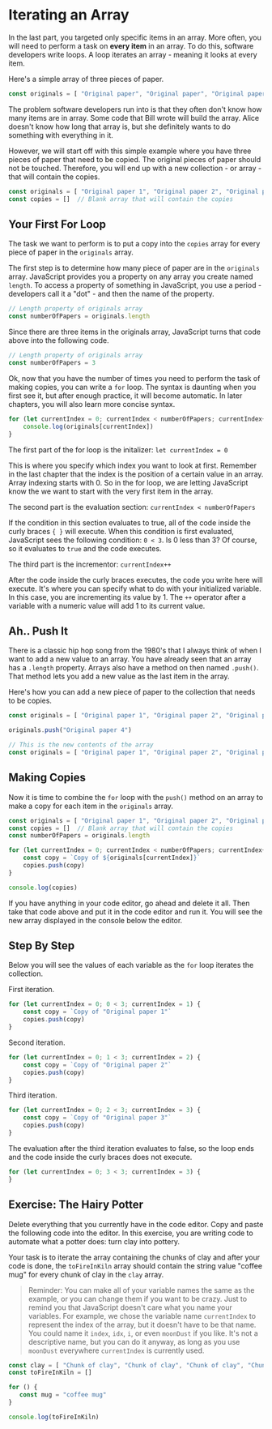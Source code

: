 # Iterating an Array

In the last part, you targeted only specific items in an array. More often, you will need to perform a task on **every item** in an array. To do this, software developers write loops. A loop iterates an array - meaning it looks at every item.

Here's a simple array of three pieces of paper.

```js
const originals = [ "Original paper", "Original paper", "Original paper"]
```

The problem software developers run into is that they often don't know how many items are in array. Some code that Bill wrote will build the array. Alice doesn't know how long that array is, but she definitely wants to do something with everything in it.

However, we will start off with this simple example where you have three pieces of paper that need to be copied. The original pieces of paper should not be touched. Therefore, you will end up with a new collection - or array - that will contain the copies.

```js
const originals = [ "Original paper 1", "Original paper 2", "Original paper 3"]
const copies = []  // Blank array that will contain the copies
```

## Your First For Loop

The task we want to perform is to put a copy into the `copies` array for every piece of paper in the `originals` array.

The first step is to determine how many piece of paper are in the `originals` array. JavaScript provides you a property on any array you create named `length`. To access a property of something in JavaScript, you use a period - developers call it a "dot" - and then the name of the property.

```js
// Length property of originals array
const numberOfPapers = originals.length
```

Since there are three items in the originals array, JavaScript turns that code above into the following code.

```js
// Length property of originals array
const numberOfPapers = 3
```

Ok, now that you have the number of times you need to perform the task of making copies, you can write a `for` loop. The syntax is daunting when you first see it, but after enough practice, it will become automatic. In later chapters, you will also learn more concise syntax.

```js
for (let currentIndex = 0; currentIndex < numberOfPapers; currentIndex++) {
	console.log(originals[currentIndex])
}
```

The first part of the for loop is the initalizer: `let currentIndex = 0`

This is where you specify which index you want to look at first. Remember in the last chapter that the index is the position of a certain value in an array. Array indexing starts with 0. So in the for loop, we are letting JavaScript know the we want to start with the very first item in the array.

The second part is the evaluation section: `currentIndex < numberOfPapers`

If the condition in this section evaluates to true, all of the code inside the curly braces `{ }` will execute. When this condition is first evaluated, JavaScript sees the following condition: `0 < 3`. Is 0 less than 3? Of course, so it evaluates to `true` and the code executes.

The third part is the incrementor: `currentIndex++`

After the code inside the curly braces executes, the code you write here will execute. It's where you can specify what to do with your initialized variable. In this case, you are incrementing its value by 1.  The `++` operator after a variable with a numeric value will add 1 to its current value.

## Ah.. Push It

There is a classic hip hop song from the 1980's that I always think of when I want to add a new value to an array. You have already seen that an array has a `.length` property. Arrays also have a method on then named `.push()`. That method lets you add a new value as the last item in the array.

Here's how you can add a new piece of paper to the collection that needs to be copies.

```js
const originals = [ "Original paper 1", "Original paper 2", "Original paper 3" ]

originals.push("Original paper 4")

// This is the new contents of the array
const originals = [ "Original paper 1", "Original paper 2", "Original paper 3", "Original paper 4"]
```

## Making Copies

Now it is time to combine the `for` loop with the `push()` method on an array to make a copy for each item in the `originals` array.

```js
const originals = [ "Original paper 1", "Original paper 2", "Original paper 3" ]
const copies = []  // Blank array that will contain the copies
const numberOfPapers = originals.length

for (let currentIndex = 0; currentIndex < numberOfPapers; currentIndex++) {
	const copy = `Copy of ${originals[currentIndex]}`
	copies.push(copy)
}

console.log(copies)
```

If you have anything in your code editor, go ahead and delete it all. Then take that code above and put it in the code editor and run it. You will see the new array displayed in the console below the editor.

## Step By Step

Below you will see the values of each variable as the `for` loop iterates the collection.

First iteration.

```js
for (let currentIndex = 0; 0 < 3; currentIndex = 1) {
	const copy = `Copy of "Original paper 1"`
	copies.push(copy)
}
```

Second iteration.

```js
for (let currentIndex = 0; 1 < 3; currentIndex = 2) {
	const copy = `Copy of "Original paper 2"`
	copies.push(copy)
}
```

Third iteration.

```js
for (let currentIndex = 0; 2 < 3; currentIndex = 3) {
	const copy = `Copy of "Original paper 3"`
	copies.push(copy)
}
```

The evaluation after the third iteration evaluates to false, so the loop ends and the code inside the curly braces does not execute.

```js
for (let currentIndex = 0; 3 < 3; currentIndex = 3) {
}
```

## Exercise: The Hairy Potter

Delete everything that you currently have in the code editor. Copy and paste the following code into the editor. In this exercise, you are writing code to automate what a potter does: turn clay into pottery.

Your task is to iterate the array containing the chunks of clay and after your code is done, the `toFireInKiln` array should contain the string value "coffee mug" for every chunk of clay in the `clay` array.

> Reminder: You can make all of your variable names the same as the example, or you can change them if you want to be crazy. Just to remind you that JavaScript doesn't care what you name your variables. For example, we chose the variable name `currentIndex` to represent the index of the array, but it doesn't have to be that name. You could name it `index`, `idx`, `i`, or even `moonDust` if you like. It's not a descriptive name, but you can do it anyway, as long as you use `moonDust` everywhere `currentIndex` is currently used.

```js
const clay = [ "Chunk of clay", "Chunk of clay", "Chunk of clay", "Chunk of clay" ]
const toFireInKiln = []

for () {
   const mug = "coffee mug"
}

console.log(toFireInKiln)
```



<!--stackedit_data:
eyJoaXN0b3J5IjpbMjk4MDkzMDIwLC0xODc3OTIzNDcwXX0=
-->